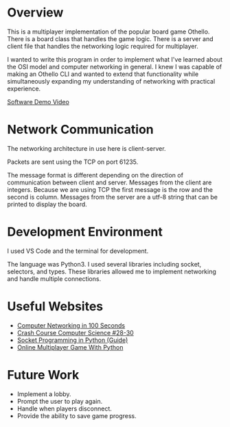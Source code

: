 # Overview

This is a multiplayer implementation of the popular board game Othello. There is a board class that handles the game logic. There is a server and client file that handles the networking logic required for multiplayer. 

I wanted to write this program in order to implement what I've learned about the OSI model and computer networking in general. I knew I was capable of making an Othello CLI and wanted to extend that functionality while simultaneously expanding my understanding of networking with practical experience.


[Software Demo Video](https://youtu.be/N5STa4AcGIA)

# Network Communication

The networking architecture in use here is client-server.

Packets are sent using the TCP on port 61235.

The message format is different depending on the direction of communication between client and server. Messages from the client are integers. Because we are using TCP the first message is the row and the second is column. Messages from the server are a utf-8 string that can be printed to display the board.

# Development Environment

I used VS Code and the terminal for development.

The language was Python3. I used several libraries including socket, selectors, and types. These libraries allowed me to implement networking and handle multiple connections.

# Useful Websites

* [Computer Networking in 100 Seconds](https://www.youtube.com/watch?v=keeqnciDVOo)
* [Crash Course Computer Science #28-30](https://www.youtube.com/watch?v=3QhU9jd03a0&list=PL8dPuuaLjXtNlUrzyH5r6jN9ulIgZBpdo&index=29)
* [Socket Programming in Python (Guide)](https://realpython.com/python-sockets)
* [Online Multiplayer Game With Python](https://www.youtube.com/watch?v=-3B1v-K1oXE)

# Future Work

* Implement a lobby.
* Prompt the user to play again.
* Handle when players disconnect.
* Provide the ability to save game progress.
